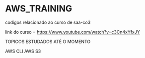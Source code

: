 # AWS_TRAINING
codigos relacionado ao curso de saa-co3

link do curso = https://www.youtube.com/watch?v=c3Cn4xYfxJY

TOPICOS ESTUDADOS ATÉ O MOMENTO

AWS CLI
  AWS S3
  
